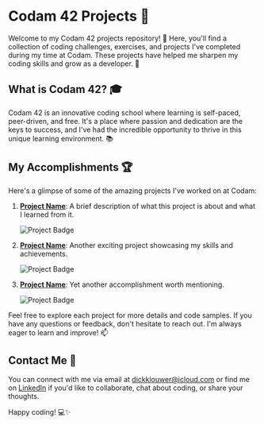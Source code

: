 # Codam 42 Projects 🚀

Welcome to my Codam 42 projects repository! 👋 Here, you'll find a collection of coding challenges, exercises, and projects I've completed during my time at Codam. These projects have helped me sharpen my coding skills and grow as a developer. 🌟

## What is Codam 42? 🎓

Codam 42 is an innovative coding school where learning is self-paced, peer-driven, and free. It's a place where passion and dedication are the keys to success, and I've had the incredible opportunity to thrive in this unique learning environment. 📚

## My Accomplishments 🏆

Here's a glimpse of some of the amazing projects I've worked on at Codam:

1. **[Project Name]([link_to_project](https://github.com/dickklouwer/Codam_42_Network/tree/main/Rank_03/minishell_42))**: A brief description of what this project is about and what I learned from it.

   ![Project Badge](badge_link_here) <!-- You can add a badge for your project if applicable -->

2. **[Project Name](link_to_project)**: Another exciting project showcasing my skills and achievements.

   ![Project Badge](badge_link_here)

3. **[Project Name](link_to_project)**: Yet another accomplishment worth mentioning.

   ![Project Badge](badge_link_here)

Feel free to explore each project for more details and code samples. If you have any questions or feedback, don't hesitate to reach out. I'm always eager to learn and improve! 📫

## Contact Me 📧

You can connect with me via email at [dickklouwer@icloud.com](mailto:your_email@example.com) or find me on [LinkedIn](your_linkedin_profile_link) if you'd like to collaborate, chat about coding, or share your thoughts.

Happy coding! 💻✨
